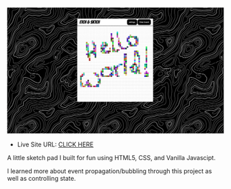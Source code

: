 ![](./image/Screen%20Shot%202022-05-28%20at%206.18.06%20PM.png)

- Live Site URL: [CLICK HERE](https://drrecommended.github.io/ETCH-SKTCH/)

A little sketch pad I built for fun using HTML5, CSS, and Vanilla Javascipt.

I learned more about event propagation/bubbling through this project as well as controlling state. 